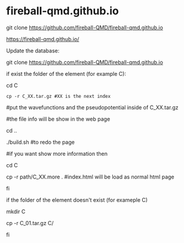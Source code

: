 # fireball-qmd.github.io
git clone https://github.com/fireball-QMD/fireball-qmd.github.io

https://fireball-qmd.github.io/

Update the database:

git clone https://github.com/fireball-QMD/fireball-qmd.github.io

if exist the folder of the element (for example C):

  cd C
  
    cp -r C_XX.tar.gz #XX is the next index
  
  #put the wavefunctions and the pseudopotential inside of C_XX.tar.gz
  
  #the file info will be show in the web page
  
  cd ..
  
  ./build.sh #to redo the page
  
  #if you want show more information then
  
  cd C
  
  cp -r path/C_XX.more .  #index.html will be load as normal html page
  
fi


if the folder of the element doesn't exist (for exameple C)

  mkdir C
  
  cp -r C_01.tar.gz C/
  
 fi
